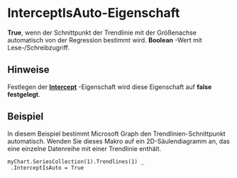 
# InterceptIsAuto-Eigenschaft

 **True**, wenn der Schnittpunkt der Trendlinie mit der Größenachse automatisch von der Regression bestimmt wird. **Boolean** -Wert mit Lese-/Schreibzugriff.


## Hinweise

Festlegen der  **[Intercept](9c7c4193-8f9d-0f33-74c7-055a9124320e.md)** -Eigenschaft wird diese Eigenschaft auf **false festgelegt**.


## Beispiel

In diesem Beispiel bestimmt Microsoft Graph den Trendlinien-Schnittpunkt automatisch. Wenden Sie dieses Makro auf ein 2D-Säulendiagramm an, das eine einzelne Datenreihe mit einer Trendlinie enthält.


```
myChart.SeriesCollection(1).Trendlines(1) _ 
 .InterceptIsAuto = True
```


